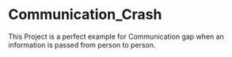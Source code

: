# Communication_Crash
This Project is a perfect example for Communication gap when an information is passed from person to person.
